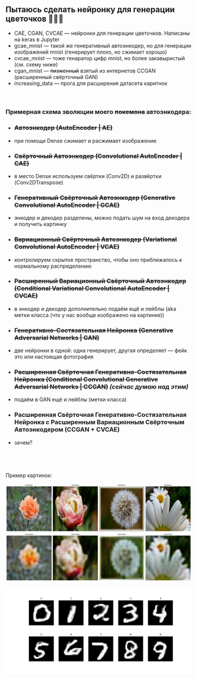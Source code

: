## Пытаюсь сделать нейронку для генерации цветочков 🌸🌷💐

- CAE, CGAN, CVCAE — нейронки для генерации цветочков. Написаны на keras в Jupyter
- gcae_mnist — такой же генеративный автоэнкодер, но для генерации изображений mnist (генерирует плохо, но сжимает хорошо)
- cvcae_mnist — тоже генаратор цифр mnist, но более закавыристый (см. схему ниже) 
- cgan_mnist — ~~пизженный~~ взятый из интернетов CCGAN (расширенный свёрточный GAN)
- increasing_data — прога для расширения датасета каритнок

####  

### Примерная схема эволюции моего ~~покемона~~ автоэнкодера:
- ### ~~Автоэнкодер (AutoEncoder | AE)~~
- при помощи Dense сжимает и расжимает изображение

- ### ~~Свёрточный Автоэнкодер (Convolutional AutoEncoder | CAE)~~
- в место Dense используем свёртки (Conv2D) и развёртки (Conv2DTranspose)

- ### ~~Генеративный Свёрточный Автоэнкодер (Generative Convolutional AutoEncoder | GCAE)~~
- энкодер и декодер разделены, можно подать шум на вход декодера и получить картинку

- ### ~~Вариационный Свёрточный Автоэнкодер (Variational Convolutional AutoEncoder | VCAE)~~  
- контролируем скрытое пространство, чтобы оно приближалось к нормальному распределению

- ### ~~Расширенный Вариационный Свёрточный Автоэнкодер (Conditional Variational Convolutional AutoEncoder | CVCAE)~~
- в энкодер и декодер дополнительно подаём ещё и лейблы (aka метки класса (что у нас вообще изображено на картинке))

- ### ~~Генеративно-Состязательная Нейронка (Generative Adversarial Networks | GAN)~~ 
- две нейронки в одной: одна генерирует, другая определяет — фейк это или настоящая фотография

- ### ~~Расширенная Свёрточная Генеративно-Состязательная Нейронка (Conditional Convolutional Generative Adversarial Networks | CCGAN)~~ _(сейчас думаю над этим)_
- подаём в GAN ещё и лейблы (метки класса)

- ### Расширенная Свёрточная Генеративно-Состязательная Нейронка с Расширенным Вариационным Свёрточным Автоэнкодером (CCGAN + CVCAE)
- зачем?

##  

Пример картинок:

![](./images/example_flower.png)

![](./images/example_mnist.png)
